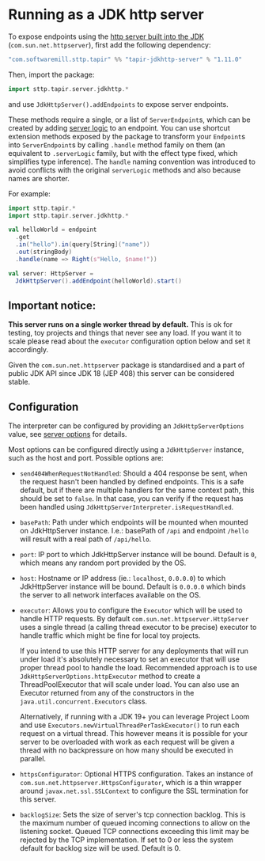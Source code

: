 # Running as a JDK http server

To expose endpoints using the 
[http server built into the JDK](https://docs.oracle.com/javase/8/docs/jre/api/net/httpserver/spec/com/sun/net/httpserver/package-summary.html)
(`com.sun.net.httpserver`), first add the following dependency:

```scala
"com.softwaremill.sttp.tapir" %% "tapir-jdkhttp-server" % "1.11.0"
```

Then, import the package:

```scala
import sttp.tapir.server.jdkhttp.*
```

and use `JdkHttpServer().addEndpoints` to expose server endpoints.

These methods require a single, or a list of `ServerEndpoint`s, which can be created by adding [server logic](logic.md)
to an endpoint. You can use shortcut extension methods exposed by the package to transform your `Endpoint`s into 
`ServerEndpoint`s by calling `.handle` method family on them (an equivalent to `.serverLogic` family, but with the effect
type fixed, which simplifies type inference). The `handle` naming convention was introduced to avoid conflicts with the 
original `serverLogic` methods and also because names are shorter.

For example:

```scala
import sttp.tapir.*
import sttp.tapir.server.jdkhttp.*

val helloWorld = endpoint
  .get
  .in("hello").in(query[String]("name"))
  .out(stringBody)
  .handle(name => Right(s"Hello, $name!"))

val server: HttpServer = 
  JdkHttpServer().addEndpoint(helloWorld).start()
```

## Important notice:

**This server runs on a single worker thread by default.** This is ok for testing, toy projects and things that never see any load. 
If you want it to scale please read about the `executor` configuration option below and set it accordingly. 

Given the `com.sun.net.httpserver` package is standardised and a part of public JDK API since JDK 18 (JEP 408) this server can be 
considered stable.

## Configuration

The interpreter can be configured by providing an `JdkHttpServerOptions` value, see [server options](options.md) for
details.

Most options can be configured directly using a `JdkHttpServer` instance, such as the host and port. Possible options are:

* `send404WhenRequestNotHandled`:
  Should a 404 response be sent, when the request hasn't been handled by defined endpoints. This is a safe default, but if there are multiple handlers for 
  the same context path, this should be set to `false`. In that case, you can verify if the request has been handled using
  `JdkHttpServerInterpreter.isRequestHandled`.

* `basePath`:
  Path under which endpoints will be mounted when mounted on JdkHttpServer instance. I.e.: basePath of `/api` and endpoint `/hello` will
  result with a real path of `/api/hello`.

* `port`: IP port to which JdkHttpServer instance will be bound. Default is `0`, which means any random port provided by the OS.

* `host`: 
  Hostname or IP address (ie.: `localhost`, `0.0.0.0`) to which JdkHttpServer instance will be bound. Default is `0.0.0.0` which binds the
  server to all network interfaces available on the OS.

* `executor`:
  Allows you to configure the `Executor` which will be used to handle HTTP requests. By default `com.sun.net.httpserver.HttpServer` uses a
  single thread (a calling thread executor to be precise) executor to handle traffic which might be fine for local toy projects.

  If you intend to use this HTTP server for any deployments that will run under load it's absolutely necessary to set an executor that
  will use proper thread pool to handle the load. Recommended approach is to use `JdkHttpServerOptions.httpExecutor` method to create a
  ThreadPoolExecutor that will scale under load. You can also use an Executor returned from any of the constructors in the
  `java.util.concurrent.Executors` class.

  Alternatively, if running with a JDK 19+ you can leverage Project Loom and use `Executors.newVirtualThreadPerTaskExecutor()` to run
  each request on a virtual thread. This however means it is possible for your server to be overloaded with work as each request will be
  given a thread with no backpressure on how many should be executed in parallel.

* `httpsConfigurator`:
  Optional HTTPS configuration. Takes an instance of `com.sun.net.httpserver.HttpsConfigurator`, which is a thin wrapper around
  `javax.net.ssl.SSLContext` to configure the SSL termination for this server.

* `backlogSize`:
  Sets the size of server's tcp connection backlog. This is the maximum number of queued incoming connections to allow on the listening
  socket. Queued TCP connections exceeding this limit may be rejected by the TCP implementation. If set to 0 or less the system default
  for backlog size will be used. Default is 0.

